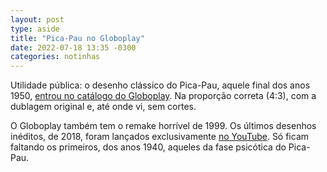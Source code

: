 ```yaml
---
layout: post
type: aside
title: "Pica-Pau no Globoplay"
date: 2022-07-18 13:35 -0300
categories: notinhas
---
```

Utilidade pública: o desenho clássico do Pica-Pau, aquele final dos anos 1950, [entrou no catálogo do Globoplay](https://globoplay.globo.com/o-pica-pau-e-seus-amigos/t/gHFCjZXFC8/). Na proporção correta (4:3), com a dublagem original e, até onde vi, sem cortes.

O Globoplay também tem o remake horrível de 1999. Os últimos desenhos inéditos, de 2018, foram lançados exclusivamente [no YouTube](https://www.youtube.com/playlist?list=PLnKM4dFgKAobFb2CT7HxlvJv59V9TnwvO). Só ficam faltando os primeiros, dos anos 1940, aqueles da fase psicótica do Pica-Pau.